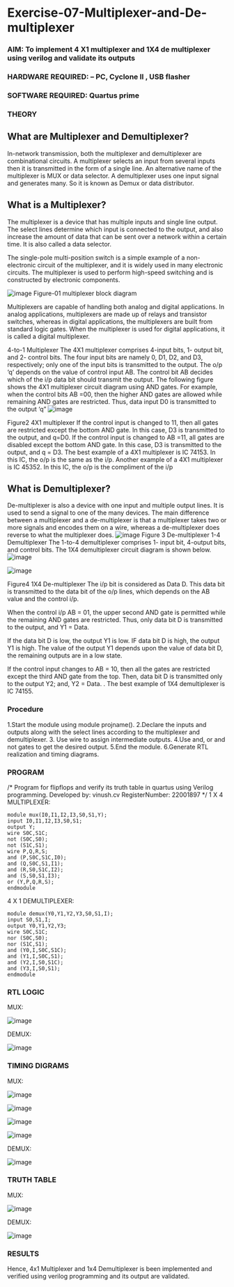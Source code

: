 # Exercise-07-Multiplexer-and-De-multiplexer
### AIM: To implement 4 X1 multiplexer and 1X4 de multiplexer using verilog and validate its outputs
### HARDWARE REQUIRED:  – PC, Cyclone II , USB flasher
### SOFTWARE REQUIRED:   Quartus prime
### THEORY 

## What are Multiplexer and Demultiplexer?
In-network transmission, both the multiplexer and demultiplexer are combinational circuits. A multiplexer selects an input from several inputs then it is transmitted in the form of a single line. An alternative name of the multiplexer is MUX or data selector. A demultiplexer uses one input signal and generates many. So it is known as Demux or data distributor.

## What is a Multiplexer?
The multiplexer is a device that has multiple inputs and single line output. The select lines determine which input is connected to the output, and also increase the amount of data that can be sent over a network within a certain time. It is also called a data selector.

The single-pole multi-position switch is a simple example of a non-electronic circuit of the multiplexer, and it is widely used in many electronic circuits. The multiplexer is used to perform high-speed switching and is constructed by electronic components.

![image](https://user-images.githubusercontent.com/36288975/170912485-73c395c7-23c0-4e78-a53d-a2f0d07d9662.png)
          Figure-01 multiplexer block diagram 

Multiplexers are capable of handling both analog and digital applications. In analog applications, multiplexers are made up of relays and transistor switches, whereas in digital applications, the multiplexers are built from standard logic gates. When the multiplexer is used for digital applications, it is called a digital multiplexer.

4-to-1 Multiplexer
The 4X1 multiplexer comprises 4-input bits, 1- output bit, and 2- control bits. The four input bits are namely 0, D1, D2, and D3, respectively; only one of the input bits is transmitted to the output. The o/p ‘q’ depends on the value of control input AB. The control bit AB decides which of the i/p data bit should transmit the output. The following figure shows the 4X1 multiplexer circuit diagram using AND gates. For example, when the control bits AB =00, then the higher AND gates are allowed while remaining AND gates are restricted. Thus, data input D0 is transmitted to the output ‘q”
![image](https://user-images.githubusercontent.com/36288975/170912568-3598c60a-5035-41f3-b0c4-ccedba13aca5.png)


Figure2 4X1 multiplexer 
If the control input is changed to 11, then all gates are restricted except the bottom AND gate. In this case, D3 is transmitted to the output, and q=D0. If the control input is changed to AB =11, all gates are disabled except the bottom AND gate. In this case, D3 is transmitted to the output, and q = D3. The best example of a 4X1 multiplexer is IC 74153. In this IC, the o/p is the same as the i/p. Another example of a 4X1 multiplexer is IC 45352. In this IC, the o/p is the compliment of the i/p


## What is Demultiplexer?
De-multiplexer is also a device with one input and multiple output lines. It is used to send a signal to one of the many devices. The main difference between a multiplexer and a de-multiplexer is that a multiplexer takes two or more signals and encodes them on a wire, whereas a de-multiplexer does reverse to what the multiplexer does.
![image](https://user-images.githubusercontent.com/36288975/170912606-a30e4b74-1726-4430-b245-2c3c3d9c232d.png)
Figure 3 De-multiplexer 
1-4 Demultiplexer
The 1-to-4 demultiplexer comprises 1- input bit, 4-output bits, and control bits. The 1X4 demultiplexer circuit diagram is shown below.![image](https://user-images.githubusercontent.com/36288975/170912683-00fb746a-1d45-4023-91d1-3a70b841073c.png)

![image](https://user-images.githubusercontent.com/36288975/170912741-7cbd52af-7e0d-4be3-b5c6-6fb9c4eca7c9.png)

Figure4 1X4 De-multiplexer 
The i/p bit is considered as Data D. This data bit is transmitted to the data bit of the o/p lines, which depends on the AB value and the control i/p.

When the control i/p AB = 01, the upper second AND gate is permitted while the remaining AND gates are restricted. Thus, only data bit D is transmitted to the output, and Y1 = Data.

If the data bit D is low, the output Y1 is low. IF data bit D is high, the output Y1 is high. The value of the output Y1 depends upon the value of data bit D, the remaining outputs are in a low state.

If the control input changes to AB = 10, then all the gates are restricted except the third AND gate from the top. Then, data bit D is transmitted only to the output Y2; and, Y2 = Data. . The best example of 1X4 demultiplexer is IC 74155.

 
 
### Procedure
1.Start the module using module projname(). 2.Declare the inputs and outputs along with the select lines according to the multiplexer and demultiplexer. 3. Use wire to assign intermediate outputs. 4.Use and, or and not gates to get the desired output. 5.End the module. 6.Generate RTL realization and timing diagrams.



### PROGRAM 
/*
Program for flipflops  and verify its truth table in quartus using Verilog programming.
Developed by: vinush.cv
RegisterNumber: 22001897 
*/
1 X 4 MULTIPLEXER:
```
module mux(I0,I1,I2,I3,S0,S1,Y); 
input I0,I1,I2,I3,S0,S1;
output Y;
wire S0C,S1C;
not (S0C,S0); 
not (S1C,S1);
wire P,Q,R,S;
and (P,S0C,S1C,I0);
and (Q,S0C,S1,I1); 
and (R,S0,S1C,I2); 
and (S,S0,S1,I3); 
or (Y,P,Q,R,S);
endmodule
```
4 X 1 DEMULTIPLEXER:
```
module demux(Y0,Y1,Y2,Y3,S0,S1,I);
input S0,S1,I;
output Y0,Y1,Y2,Y3;
wire S0C,S1C; 
nor (S0C,S0);
nor (S1C,S1);
and (Y0,I,S0C,S1C);
and (Y1,I,S0C,S1); 
and (Y2,I,S0,S1C); 
and (Y3,I,S0,S1); 
endmodule
```





### RTL LOGIC 

MUX:

![image](https://user-images.githubusercontent.com/113975318/215305158-9cb81511-4eb3-4511-a74d-d5645cb544e3.png)

DEMUX:

![image](https://user-images.githubusercontent.com/113975318/215305166-3d104cec-c8db-4df3-b77e-2769426db98a.png)






### TIMING DIGRAMS  

MUX:

![image](https://user-images.githubusercontent.com/113975318/215305175-9e913eac-4c76-469a-b692-9be55d598877.png)

![image](https://user-images.githubusercontent.com/113975318/215305190-ef6d83fa-8dca-44ad-abe5-8eb9190f4dc9.png)

![image](https://user-images.githubusercontent.com/113975318/215305196-274dd65e-76df-45af-9c6c-802da6966a05.png)

![image](https://user-images.githubusercontent.com/113975318/215305198-339670b9-3559-49f5-a15c-fefa8f4bc1b3.png)

DEMUX:

![image](https://user-images.githubusercontent.com/113975318/215305206-26c9d71f-f874-4850-bfcc-12f937cddf61.png)






### TRUTH TABLE 

MUX:

![image](https://user-images.githubusercontent.com/113975318/215305231-1d9a3781-db37-4b33-a2b3-fc78daff8c60.png)

DEMUX:

![image](https://user-images.githubusercontent.com/113975318/215305240-b5a3c5af-3a1f-4fcc-8081-97a0e37b0a24.png)







### RESULTS 
Hence, 4x1 Multiplexer and 1x4 Demultiplexer is been implemented and verified using verilog programming and its output are validated.
